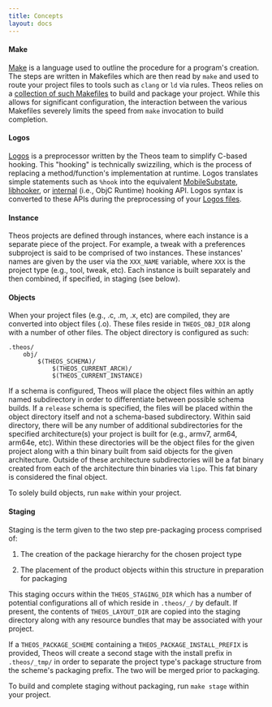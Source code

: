 ```yaml
---
title: Concepts
layout: docs
---
```


#### Make

[Make](https://www.gnu.org/software/make/) is a language used to outline the procedure for a program's creation. The steps are written in Makefiles which are then read by `make` and used to route your project files to tools such as `clang` or `ld` via rules. Theos relies on a [collection of such Makefiles](https://github.com/theos/theos/tree/master/makefiles) to build and package your project. While this allows for significant configuration, the interaction between the various Makefiles severely limits the speed from `make` invocation to build completion.

#### Logos

[Logos](https://github.com/theos/logos) is a preprocessor written by the Theos team to simplify C-based hooking. This "hooking" is technically swizziling, which is the process of replacing a method/function's implementation at runtime. Logos translates simple statements such as `%hook` into the equivalent [MobileSubstate](http://www.cydiasubstrate.com/api/c/MSHookMessageEx/), [libhooker](https://libhooker.com/docs/), or [internal](https://developer.apple.com/documentation/objectivec/objective-c_runtime?language=objc) (i.e., ObjC Runtime) hooking API. Logos syntax is converted to these APIs during the preprocessing of your [Logos files](Logos-File-Extensions).

#### Instance

Theos projects are defined through instances, where each instance is a separate piece of the project. For example, a tweak with a preferences subproject is said to be comprised of two instances. These instances' names are given by the user via the `XXX_NAME` variable, where `XXX` is the project type (e.g., tool, tweak, etc). Each instance is built separately and then combined, if specified, in staging (see below).

#### Objects

When your project files (e.g., .c, .m, .x, etc) are compiled, they are converted into object files (.o). These files reside in `THEOS_OBJ_DIR` along with a number of other files. The object directory is configured as such:

```
.theos/
    obj/
        $(THEOS_SCHEMA)/
            $(THEOS_CURRENT_ARCH)/
            $(THEOS_CURRENT_INSTANCE)
```

If a schema is configured, Theos will place the object files within an aptly named subdirectory in order to differentiate between possible schema builds. If a `release` schema is specified, the files will be placed within the object directory itself and not a schema-based subdirectory. Within said directory, there will be any number of additional subdirectories for the specified architecture(s) your project is built for (e.g., armv7, arm64, arm64e, etc). Within these directories will be the object files for the given project along with a thin binary built from said objects for the given architecture. Outside of these architecture subdirectories will be a fat binary created from each of the architecture thin binaries via `lipo`. This fat binary is considered the final object.

To solely build objects, run `make` within your project.

#### Staging

Staging is the term given to the two step pre-packaging process comprised of:

1) The creation of the package hierarchy for the chosen project type

2) The placement of the product objects within this structure in preparation for packaging

This staging occurs within the `THEOS_STAGING_DIR` which has a number of potential configurations all of which reside in ```.theos/_/``` by default. If present, the contents of `THEOS_LAYOUT_DIR` are copied into the staging directory along with any resource bundles that may be associated with your project.

If a `THEOS_PACKAGE_SCHEME` containing a `THEOS_PACKAGE_INSTALL_PREFIX` is provided, Theos will create a second stage with the install prefix in `.theos/_tmp/` in order to separate the project type's package structure from the scheme's packaging prefix. The two will be merged prior to packaging.

To build and complete staging without packaging, run `make stage` within your project.
